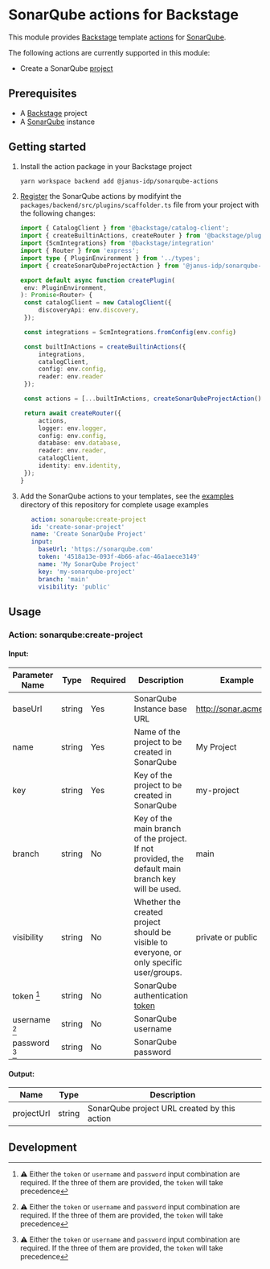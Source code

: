 # SonarQube actions for Backstage

This module provides [Backstage](https://backstage.io/) template [actions](https://backstage.io/docs/features/software-templates/builtin-actions) for [SonarQube](https://docs.sonarqube.org/latest/).

The following actions are currently supported in this module:

- Create a SonarQube [project](https://docs.sonarqube.org/latest/user-guide/project-page/)

## Prerequisites

- A [Backstage](https://backstage.io/docs/getting-started/) project
- A [SonarQube](https://docs.sonarqube.org/latest/) instance

## Getting started

1. Install the action package in your Backstage project
    ```bash
   yarn workspace backend add @janus-idp/sonarqube-actions
   ```
2. [Register](https://backstage.io/docs/features/software-templates/writing-custom-actions#registering-custom-actions) the SonarQube actions by modifyint the `packages/backend/src/plugins/scaffolder.ts` file from your project with the following changes:
   ```ts
   import { CatalogClient } from '@backstage/catalog-client';
   import { createBuiltinActions, createRouter } from '@backstage/plugin-scaffolder-backend';
   import {ScmIntegrations} from '@backstage/integration'
   import { Router } from 'express';
   import type { PluginEnvironment } from '../types';
   import { createSonarQubeProjectAction } from '@janus-idp/sonarqube-actions';
   
   export default async function createPlugin(
    env: PluginEnvironment,
   ): Promise<Router> {
    const catalogClient = new CatalogClient({
        discoveryApi: env.discovery,
    });
   
    const integrations = ScmIntegrations.fromConfig(env.config)
   
    const builtInActions = createBuiltinActions({
        integrations,
        catalogClient,
        config: env.config,
        reader: env.reader
    });
   
    const actions = [...builtInActions, createSonarQubeProjectAction()];
   
    return await createRouter({
        actions,
        logger: env.logger,
        config: env.config,
        database: env.database,
        reader: env.reader,
        catalogClient,
        identity: env.identity,
    });
   }
   ```
3. Add the SonarQube actions to your templates, see the [examples](./examples) directory of this repository for complete usage examples
   ```yaml
      action: sonarqube:create-project
      id: 'create-sonar-project'
      name: 'Create SonarQube Project'
      input: 
        baseUrl: 'https://sonarqube.com'
        token: '4518a13e-093f-4b66-afac-46a1aece3149'
        name: 'My SonarQube Project'
        key: 'my-sonarqube-project'
        branch: 'main'
        visibility: 'public'
   ```
## Usage
### Action: sonarqube:create-project

#### Input:
| Parameter Name | Type   | Required | Description                                                                                                              | Example               |
|----------------|--------|----------|--------------------------------------------------------------------------------------------------------------------------|-----------------------|
| baseUrl        | string | Yes      | SonarQube Instance base URL                                                                                              | http://sonar.acme.org |
| name           | string | Yes      | Name of the project to be created in SonarQube                                                                           | My Project            |
| key            | string | Yes      | Key of the project to be created in SonarQube                                                                            | my-project            |
| branch         | string | No       | Key of the main branch of the project. If not provided, the default main branch key will be used.                        | main                  |
| visibility     | string | No       | Whether the created project should be visible to everyone, or only specific user/groups.                                 | private or public     |
| token [^1]     | string | No       | SonarQube authentication [token](https://docs.sonarqube.org/latest/user-guide/user-account/generating-and-using-tokens/) |                       |
| username [^1]  | string | No       | SonarQube username                                                                                                       |                       |
| password [^1]  | string | No       | SonarQube password                                                                                                       |                       |

[^1]: :warning: Either the `token` or `username` and `password` input combination are required. If the three of them are provided, the `token` will take precedence



#### Output:
| Name       | Type   | Description                                  |
|------------|--------|----------------------------------------------|
| projectUrl | string | SonarQube project URL created by this action |             |

## Development
